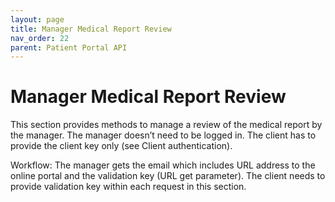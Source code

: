 ```yaml
---
layout: page
title: Manager Medical Report Review
nav_order: 22
parent: Patient Portal API
---
```


# Manager Medical Report Review


This section provides methods to manage a review of the medical report by the manager. The manager doesn’t need to be logged in. The client has to provide the client key only (see Client authentication).

Workflow: The manager gets the email which includes URL address to the online portal and the validation key (URL get parameter). The client needs to provide validation key within each request in this section.





